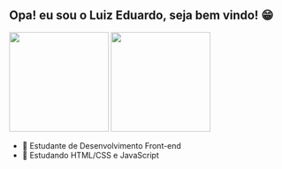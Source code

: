 ## Opa! eu sou o Luiz Eduardo, seja bem vindo! 😁
<div>
  <img height="180em" src="https://github-readme-stats.vercel.app/api?username=legss&show_icons=true&theme=tokyonight">
  <img height="180em" src="https://github-readme-stats.vercel.app/api/top-langs/?username=legss&theme=tokyonight">
</div>

<ul>
  <li> 🔭 Estudante de Desenvolvimento Front-end </li> 
  <li> 🌱 Estudando HTML/CSS e JavaScript </li>
</ul>

